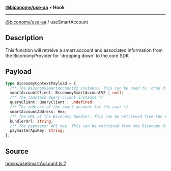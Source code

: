 [**@biconomy/use-aa**](../index.md) • **Hook**

---

[@biconomy/use-aa](../index.md) / useSmartAccount

## Description

This function will retreive a smart account and associated information from the BiconomyProvider for 'dropping down' to the core SDK

## Payload

```ts
type BiconomyContextPayload = {
  /** The BiconomySmartAccountV2 instance. This can be used to 'drop down' to the core SDK */
  smartAccountClient: BiconomySmartAccountV2 | null;
  /** The Tanstack Query client instance */
  queryClient: QueryClient | undefined;
  /** The address of the smart account for the user */
  smartAccountAddress: Hex;
  /** The URL of the Biconomy bundler. This can be retrieved from the Biconomy dashboard: https://dashboard.biconomy.io */
  bundlerUrl: string;
  /** The paymaster API key. This can be retrieved from the Biconomy dashboard: https://dashboard.biconomy.io */
  paymasterApiKey: string;
};
```

## Source

[hooks/useSmartAccount.ts:7](https://github.com/bcnmy/useAA/blob/main/src/hooks/useSmartAccount.ts#L7)

